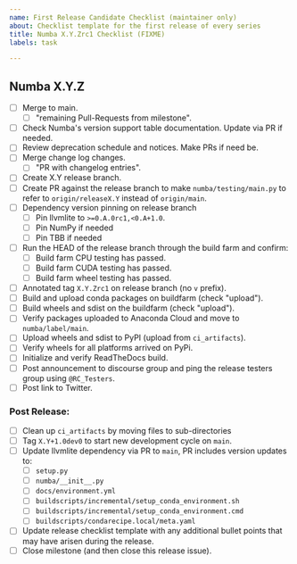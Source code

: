 ```yaml
---
name: First Release Candidate Checklist (maintainer only)
about: Checklist template for the first release of every series
title: Numba X.Y.Zrc1 Checklist (FIXME)
labels: task

---
```



## Numba X.Y.Z

* [ ] Merge to main.
    - [ ] "remaining Pull-Requests from milestone".
* [ ] Check Numba's version support table documentation. Update via PR if
      needed.
* [ ] Review deprecation schedule and notices. Make PRs if need be.
* [ ] Merge change log changes.
    - [ ] "PR with changelog entries".
* [ ] Create X.Y release branch.
* [ ] Create PR against the release branch to make `numba/testing/main.py`
      to refer to `origin/releaseX.Y` instead of `origin/main`.
* [ ] Dependency version pinning on release branch
  * [ ] Pin llvmlite to `>=0.A.0rc1,<0.A+1.0`.
  * [ ] Pin NumPy if needed
  * [ ] Pin TBB if needed
* [ ] Run the HEAD of the release branch through the build farm and confirm:
  * [ ] Build farm CPU testing has passed.
  * [ ] Build farm CUDA testing has passed.
  * [ ] Build farm wheel testing has passed.
* [ ] Annotated tag `X.Y.Zrc1` on release branch (no `v` prefix).
* [ ] Build and upload conda packages on buildfarm (check "upload").
* [ ] Build wheels and sdist on the buildfarm (check "upload").
* [ ] Verify packages uploaded to Anaconda Cloud and move to `numba/label/main`.
* [ ] Upload wheels and sdist to PyPI (upload from `ci_artifacts`).
* [ ] Verify wheels for all platforms arrived on PyPi.
* [ ] Initialize and verify ReadTheDocs build.
* [ ] Post announcement to discourse group and ping the release testers group
  using `@RC_Testers`.
* [ ] Post link to Twitter.

### Post Release:

* [ ] Clean up `ci_artifacts` by moving files to sub-directories
* [ ] Tag `X.Y+1.0dev0` to start new development cycle on `main`.
* [ ] Update llvmlite dependency via PR to `main`, PR includes version updates
      to:
  * [ ] `setup.py`
  * [ ] `numba/__init__.py`
  * [ ] `docs/environment.yml`
  * [ ] `buildscripts/incremental/setup_conda_environment.sh`
  * [ ] `buildscripts/incremental/setup_conda_environment.cmd`
  * [ ] `buildscripts/condarecipe.local/meta.yaml`
* [ ] Update release checklist template with any additional bullet points that
      may have arisen during the release.
* [ ] Close milestone (and then close this release issue).
